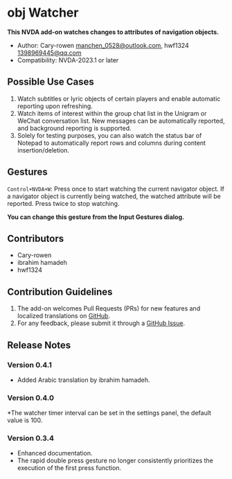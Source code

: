 # obj Watcher

**This NVDA add-on watches changes to attributes of navigation objects.**

* Author: Cary-rowen <manchen_0528@outlook.com>, hwf1324 <1398969445@qq.com>
* Compatibility: NVDA-2023.1 or later

## Possible Use Cases

1. Watch subtitles or lyric objects of certain players and enable automatic reporting upon refreshing.
2. Watch items of interest within the group chat list in the Unigram or WeChat conversation list. New messages can be automatically reported, and background reporting is supported.
3. Solely for testing purposes, you can also watch the status bar of Notepad to automatically report rows and columns during content insertion/deletion.

## Gestures

``Control+NVDA+W``: Press once to start watching the current navigator object. If a navigator object is currently being watched, the watched attribute will be reported. Press twice to stop watching.

**You can change this gesture from the Input Gestures dialog.**

## Contributors

* Cary-rowen
* ibrahim hamadeh
* hwf1324

## Contribution Guidelines

1. The add-on welcomes Pull Requests (PRs) for new features and localized translations on [GitHub][GitHub].
2. For any feedback, please submit it through a [GitHub Issue][GitHubIssue].

## Release Notes
### Version 0.4.1
* Added Arabic translation by ibrahim hamadeh.

### Version 0.4.0
*The watcher timer interval can be set in the settings panel, the default value is 100.

### Version 0.3.4
* Enhanced documentation.
* The rapid double press gesture no longer consistently prioritizes the execution of the first press function.

[GitHub]: https://github.com/cary-rowen/objWatcher
[GitHubIssue]: https://github.com/cary-rowen/objWatcher/issues
